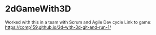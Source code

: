 # 2dGameWith3D
Worked with this in a team with Scrum and Agile Dev cycle
Link to game: https://comp159.github.io/2d-with-3d-git-and-run-1/
